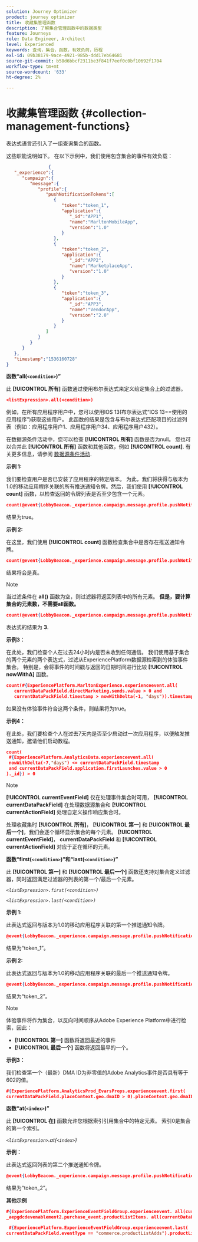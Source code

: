```yaml
---
solution: Journey Optimizer
product: journey optimizer
title: 收藏集管理函数
description: 了解集合管理函数中的数据类型
feature: Journeys
role: Data Engineer, Architect
level: Experienced
keywords: 查询，集合，函数，有效负荷，历程
exl-id: 09b38179-9ace-4921-985b-ddd17eb64681
source-git-commit: b58d6bbcf2311be3f841f7eef0c0bf10692f1704
workflow-type: tm+mt
source-wordcount: '633'
ht-degree: 2%

---
```


# 收藏集管理函数 {#collection-management-functions}

表达式语言还引入了一组查询集合的函数。

这些职能说明如下。 在以下示例中，我们使用包含集合的事件有效负载：

```json
                { 
   "_experience":{ 
      "campaign":{ 
         "message":{ 
            "profile":{ 
               "pushNotificationTokens":[ 
                  { 
                     "token":"token_1",
                     "application":{ 
                        "_id":"APP1",
                        "name":"MarltonMobileApp",
                        "version":"1.0"
                     }
                  },
                  { 
                     "token":"token_2",
                     "application":{ 
                        "_id":"APP2",
                        "name":"MarketplaceApp",
                        "version":"1.0"
                     }
                  },
                  { 
                     "token":"token_3",
                     "application":{ 
                        "_id":"APP3",
                        "name":"VendorApp",
                        "version":"2.0"
                     }
                  }
               ]
            }
         }
      }
   },
   "timestamp":"1536160728"
}
```

**函数“all(`<condition>`)”**

此 **[!UICONTROL 所有]** 函数通过使用布尔表达式来定义给定集合上的过滤器。

```json
<listExpression>.all(<condition>)
```

例如，在所有应用程序用户中，您可以使用IOS 13(布尔表达式“IOS 13==使用的应用程序”)获取这些用户。 此函数的结果是包含与布尔表达式匹配项目的过滤列表（例如：应用程序用户1、应用程序用户34、应用程序用户432）。

在数据源条件活动中，您可以检查 **[!UICONTROL 所有]** 函数是否为null。 您也可以合并此 **[!UICONTROL 所有]** 函数和其他函数，例如 **[!UICONTROL count]**. 有关更多信息，请参阅 [数据源条件活动](../condition-activity.md#data_source_condition).

**示例 1:**

我们要检查用户是否已安装了应用程序的特定版本。 为此，我们将获得与版本为1.0的移动应用程序关联的所有推送通知令牌。然后，我们使用 **[!UICONTROL count]** 函数，以检查返回的令牌列表是否至少包含一个元素。

```json
count(@event{LobbyBeacon._experience.campaign.message.profile.pushNotificationTokens.all(currentEventField.application.version == "1.0").token}) > 0
```

结果为true。

**示例 2:**

在这里，我们使用 **[!UICONTROL count]** 函数检查集合中是否存在推送通知令牌。

```json
count(@event{LobbyBeacon._experience.campaign.message.profile.pushNotificationTokens.all().token}) > 0
```

结果将会是真。

<!--Alternatively, you can check if there is no token in the collection:

   ```json
   count(@event{LobbyBeacon._experience.campaign.message.profile.pushNotificationTokens.all().token}) == 0
   ```

The result will be false.

Here we use the count function in a condition to count the number of push notification tokens in the event.

`count(@event{LobbyBeacon._experience.campaign.message.profile.pushNotificationTokens.all().token})`

The result is true.

Note that when the condition in the **all()** function is empty, the filter will return all the elements in the list. Hence, the expression above is equivalent to:

`count(@event{LobbyBeacon._experience.campaign.message.profile.pushNotificationTokens.application.name})`

In both cases, the result of the expression is **3**.

A query of experience events recorded on the Adobe Experience Platform may or may not include the current event that triggered the current Journey. This will depend on the relative processing time with which [!DNL Journey Orchestration] sees an event and started evaluating conditions, versus the time it takes for that event to be ingested into the Adobe Experience Platform. For example, when using the .all() syntax to query experience events from the Adobe Experience Platform, we recommend enforcing the exclusion of the current event (by requiring an
earlier timestamp) in order to only consider prior events.-->

>[!NOTE]
>
>当过滤条件在 **all()** 函数为空，则过滤器将返回列表中的所有元素。 **但是，要计算集合的元素数，不需要all函数。**


```json
count(@event{LobbyBeacon._experience.campaign.message.profile.pushNotificationTokens.token})
```

表达式的结果为 **3**.

**示例3：**

在此处，我们检查个人在过去24小时内是否未收到任何通信。 我们使用基于集合的两个元素的两个表达式，过滤从ExperiencePlatform数据源检索到的体验事件集合。 特别是，会将事件的时间戳与返回的日期时间进行比较 **[!UICONTROL nowWithΔ]** 函数。

```json
count(#{ExperiencePlatform.MarltonExperience.experienceevent.all(
   currentDataPackField.directMarketing.sends.value > 0 and
   currentDataPackField.timestamp > nowWithDelta(-1, "days")).timestamp}) == 0
```

如果没有体验事件符合这两个条件，则结果将为true。

**示例4：**

在此处，我们要检查个人在过去7天内是否至少启动过一次应用程序，以便触发推送通知，邀请他们启动教程。

```json
count(
 #{ExperiencePlatform.AnalyticsData.experienceevent.all(
 nowWithDelta(-7,"days") <= currentDataPackField.timestamp
 and currentDataPackField.application.firstLaunches.value > 0
)._id}) > 0
```

<!--**"All + Count" example 4:** here we use the count function in a boolean expression to see if there is push notification tokens in the collection.

`count(@event{LobbyBeacon._experience.campaign.message.profile.pushNotificationTokens.all().application.name}) > 0`

The result will be:

`true`

Alternatively, you can check if there is NO token in the collection:

`count(@event{LobbyBeacon._experience.campaign.message.profile.pushNotificationTokens.all().application.name}) =0`

The result will be:

`false`-->

>[!NOTE]
>
>**[!UICONTROL currentEventField]** 仅在处理事件集合时可用， **[!UICONTROL currentDataPackField]** 在处理数据源集合和 **[!UICONTROL currentActionField]** 处理自定义操作响应集合时。
>
>处理收藏集时 **[!UICONTROL 所有]**， **[!UICONTROL 第一]** 和 **[!UICONTROL 最后一个]**，我们会逐个循环显示集合的每个元素。 **[!UICONTROL currentEventField]**， **currentDataPackField** 和 **[!UICONTROL currentActionField]** 对应于正在循环的元素。

**函数“first(`<condition>`)”和“last(`<condition>`)”**

此 **[!UICONTROL 第一]** 和 **[!UICONTROL 最后一个]** 函数还支持对集合定义过滤器，同时返回满足过滤器的列表的第一个/最后一个元素。

_`<listExpression>.first(<condition>)`_

_`<listExpression>.last(<condition>)`_

**示例 1:**

此表达式返回与版本为1.0的移动应用程序关联的第一个推送通知令牌。

```json
@event{LobbyBeacon._experience.campaign.message.profile.pushNotificationTokens.first(currentEventField.application.version == "1.0").token
```

结果为“token_1”。

**示例 2:**

此表达式返回与版本为1.0的移动应用程序关联的最后一个推送通知令牌。

```json
@event{LobbyBeacon._experience.campaign.message.profile.pushNotificationTokens.last(currentEventField.application.version == "1.0").token}
```

结果为“token_2”。

>[!NOTE]
>
>体验事件将作为集合，以反向时间顺序从Adobe Experience Platform中进行检索，因此：
>
>* **[!UICONTROL 第一]** 函数将返回最近的事件
>* **[!UICONTROL 最后一个]** 函数将返回最早的一个。

**示例3：**

我们检查第一个（最新）DMA ID为非零值的Adobe Analytics事件是否具有等于602的值。

```json
#{ExperiencePlatform.AnalyticsProd_EvarsProps.experienceevent.first(
currentDataPackField.placeContext.geo.dmaID > 0).placeContext.geo.dmaID} == 602
```

**函数“at(`<index>`)”**

此 **[!UICONTROL 在]** 函数允许您根据索引引用集合中的特定元素。
索引0是集合的第一个索引。

_`<listExpression>`.at(`<index>`)_

**示例：**

此表达式返回列表的第二个推送通知令牌。

```json
@event{LobbyBeacon._experience.campaign.message.profile.pushNotificationTokens.at(1).token}
```

结果为“token_2”。

**其他示例**

```json
#{ExperiencePlatform.ExperienceEventFieldGroup.experienceevent. all(currentDataPackField._aepgdcdevenablement2.purchase_event.receipt_nbr == "10-337-4016"). 
_aepgdcdevenablement2.purchase_event.productListItems. all(currentDataPackField.SKU == "AB17 1234 1775 19DT B4DR 8HDK 762").name}
```

```json
 #{ExperiencePlatform.ExperienceEventFieldGroup.experienceevent.last(
currentDataPackField.eventType == "commerce.productListAdds").productListItems.last(currentDataPackField.priceTotal >= 150).name}
```
